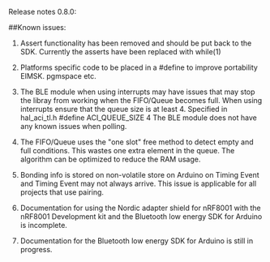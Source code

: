 Release notes 0.8.0:

##Known issues:

1. Assert functionality has been removed and should be put back to the SDK.
Currently the asserts have been replaced with while(1)

2. Platforms specific code to be placed in a #define to improve portability
EIMSK. pgmspace etc.

3. The BLE module when using interrupts may have issues that may stop the libray from working when the FIFO/Queue becomes full.
When using interrupts ensure that the queue size is at least 4.
Specified in hal_aci_tl.h
#define ACI_QUEUE_SIZE  4
The BLE module does not have any known issues when polling.

4. The FIFO/Queue uses the "one slot" free method to detect empty and full conditions.
This wastes one extra element in the queue.
The algorithm can be optimized to reduce the RAM usage.

5. Bonding info is stored on non-volatile store on Arduino on Timing Event and Timing Event may not always arrive.
This issue is applicable for all projects that use pairing.

6. Documentation for using the Nordic adapter shield for nRF8001 with the nRF8001 Development kit and the Bluetooth low energy SDK for Arduino is incomplete.

7. Documentation for the Bluetooth low energy SDK for Arduino is still in progress.